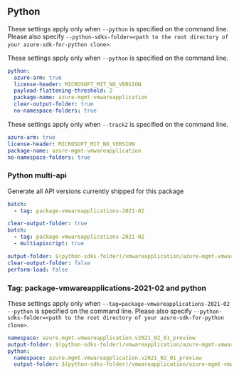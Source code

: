 ## Python

These settings apply only when `--python` is specified on the command line.
Please also specify `--python-sdks-folder=<path to the root directory of your azure-sdk-for-python clone>`.


These settings apply only when `--python` is specified on the command line.

``` yaml !$(track2)
python:
  azure-arm: true
  license-header: MICROSOFT_MIT_NO_VERSION
  payload-flattening-threshold: 2
  package-name: azure-mgmt-vmwareapplication
  clear-output-folder: true
  no-namespace-folders: true
```

These settings apply only when `--track2` is specified on the command line.

``` yaml $(track2)
azure-arm: true
license-header: MICROSOFT_MIT_NO_VERSION
package-name: azure-mgmt-vmwareapplication
no-namespace-folders: true
```

### Python multi-api

Generate all API versions currently shipped for this package

```yaml $(multiapi) && !$(track2)
batch:
  - tag: package-vmwareapplications-2021-02
```

```yaml $(multiapi) && $(track2)
clear-output-folder: true
batch:
  - tag: package-vmwareapplications-2021-02
  - multiapiscript: true
```

``` yaml $(multiapiscript)
output-folder: $(python-sdks-folder)/vmwareapplication/azure-mgmt-vmwareapplication/azure/mgmt/vmwareapplication/
clear-output-folder: false
perform-load: false
```

### Tag: package-vmwareapplications-2021-02 and python

These settings apply only when `--tag=package-vmwareapplications-2021-02 --python` is specified on the command line.
Please also specify `--python-sdks-folder=<path to the root directory of your azure-sdk-for-python clone>`.

``` yaml $(tag) == 'package-vmwareapplications-2021-02'
namespace: azure.mgmt.vmwareapplication.v2021_02_01_preview
output-folder: $(python-sdks-folder)/vmwareapplication/azure-mgmt-vmwareapplication/azure/mgmt/vmwareapplication/v2021_02_01_preview
python:
  namespace: azure.mgmt.vmwareapplication.v2021_02_01_preview
  output-folder: $(python-sdks-folder)/vmwareapplication/azure-mgmt-vmwareapplication/azure/mgmt/vmwareapplication/v2021_02_01_preview
```